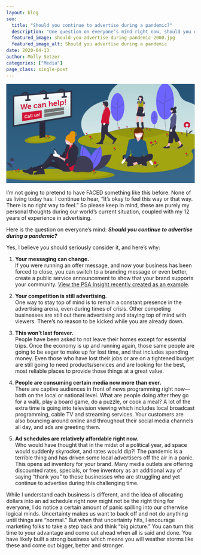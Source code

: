 ```yaml
---
layout: blog
seo:
  title: "Should you continue to advertise during a pandemic?"
  description: "One question on everyone’s mind right now, should you continue to advertise during a pandemic? Discover five reasons why you should seriously consider it."
  featured_image: should-you-advertise-during-pandemic-2000.jpg
  featured_image_alt: Should you advertise during a pandemic
date: 2020-04-13
author: Molly Setzer
categories: ["Media"]
page_class: single-post
---
```


![Should you advertise during a pandemic](should-you-advertise-during-pandemic-2000.jpg)

I’m not going to pretend to have FACED something like this before. None of us living today has. I continue to hear, “It’s okay to feel this way or that way. There is no right way to feel.” So please keep in mind, these are purely my personal thoughts during our world’s current situation, coupled with my 12 years of experience in advertising.

Here is the question on everyone’s mind: **_Should you continue to advertise during a pandemic?_**

Yes, I believe you should seriously consider it, and here’s why:

1. **Your messaging can change.**<br>
   If you were running an offer message, and now your business has been forced to close, you can switch to a branding message or even better, create a public service announcement to show that your brand supports your community. <a href="https://www.youtube.com/watch?v=eDg5fg0itQA&feature=youtu.be" target="\_blank">View the PSA Insight recently created as an example</a>.

2. **Your competition is still advertising.**<br>
   One way to stay top of mind is to remain a constant presence in the advertising arena, even during times of crisis. Other competing businesses are still out there advertising and staying top of mind with viewers. There’s no reason to be kicked while you are already down.

3. **This won’t last forever.**<br>
   People have been asked to not leave their homes except for essential trips. Once the economy is up and running again, those same people are going to be eager to make up for lost time, and that includes spending money. Even those who have lost their jobs or are on a tightened budget are still going to need products/services and are looking for the best, most reliable places to provide those things at a great value.

4. **People are consuming certain media now more than ever.**<br>
   There are captive audiences in front of news programming right now—both on the local or national level. What are people doing after they go for a walk, play a board game, do a puzzle, or cook a meal? A lot of the extra time is going into television viewing which includes local broadcast programming, cable TV and streaming services. Your customers are also bouncing around online and throughout their social media channels all day, and ads are greeting them.

5. **Ad schedules are relatively affordable right now.**<br>
   Who would have thought that in the midst of a political year, ad space would suddenly skyrocket, and rates would dip?! The pandemic is a terrible thing and has driven some local advertisers off the air in a panic. This opens ad inventory for your brand. Many media outlets are offering discounted rates, specials, or free inventory as an additional way of saying “thank you” to those businesses who are struggling and yet continue to advertise during this challenging time.

While I understand each business is different, and the idea of allocating dollars into an ad schedule right now might not be the right thing for everyone, I do notice a certain amount of panic spilling into our otherwise logical minds. Uncertainty makes us want to back off and not do anything until things are “normal.” But when that uncertainty hits, I encourage marketing folks to take a step back and think “big picture.” You can turn this time to your advantage and come out ahead when all is said and done. You have likely built a strong business which means you will weather storms like these and come out bigger, better and stronger.
